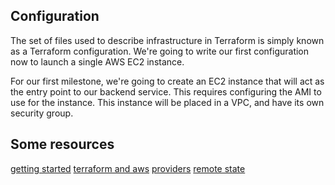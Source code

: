 ## Configuration

The set of files used to describe infrastructure in Terraform is simply known as a Terraform configuration. We're going to write our first configuration now to launch a single AWS EC2 instance.

For our first milestone, we're going to create an EC2 instance that will act as the entry point to our backend service. This requires configuring the AMI to use for the instance. This instance will be placed in a VPC, and have its own security group. 

## Some resources
[getting started](https://learn.hashicorp.com/terraform/getting-started/build)
[terraform and aws](https://aws.amazon.com/blogs/apn/terraform-beyond-the-basics-with-aws/)
[providers](https://www.terraform.io/docs/providers/index.html)
[remote state](https://www.terraform.io/docs/state/remote.html)



